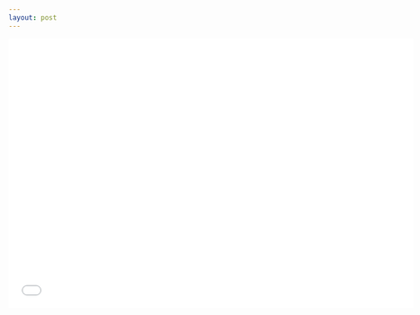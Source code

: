 ```yaml
---
layout: post
---
```

<iframe width="720" height="480" src="//www.youtube.com/embed/wt2hL95FQjo" frameborder="0" allowfullscreen></iframe>
